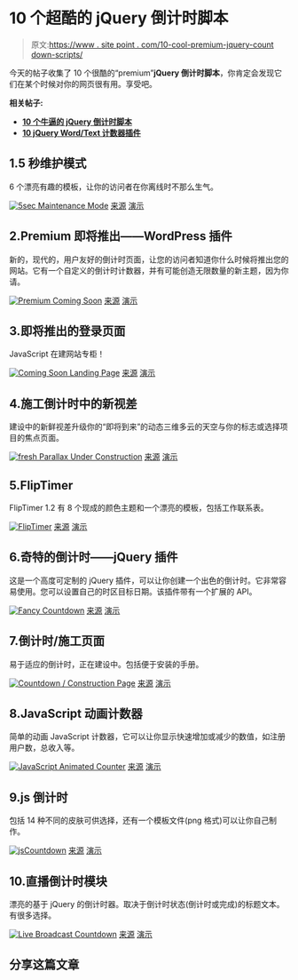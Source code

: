 # 10 个超酷的 jQuery 倒计时脚本

> 原文:[https://www . site point . com/10-cool-premium-jquery-count down-scripts/](https://www.sitepoint.com/10-cool-premium-jquery-countdown-scripts/)

今天的帖子收集了 10 个很酷的“premium”**jQuery 倒计时脚本**，你肯定会发现它们在某个时候对你的网页很有用。享受吧。

**相关帖子:**

*   [**10 个牛逼的 jQuery 倒计时脚本**](http://www.jquery4u.com/image-scripts/10-awesome-jquery-count-scripts/)
*   [**10 jQuery Word/Text 计数器插件**](http://www.jquery4u.com/plugins/10-jquery-wordtext-counter-plugins/)

## 1.5 秒维护模式

6 个漂亮有趣的模板，让你的访问者在你离线时不那么生气。

 [![5sec Maintenance Mode](../Images/6c35818f59898ef95a330388701939c2.png)](http://codecanyon.net/item/5sec-maintenance-mode/217881?ref=lvraa) 
[来源](http://codecanyon.net/item/5sec-maintenance-mode/217881?ref=lvraa)
[演示](http://codecanyon.net/item/5sec-maintenance-mode/full_screen_preview/217881)

## 2.Premium 即将推出——WordPress 插件

新的，现代的，用户友好的倒计时页面，让您的访问者知道你什么时候将推出您的网站。它有一个自定义的倒计时计数器，并有可能创造无限数量的新主题，因为你请。

 [![Premium Coming Soon](../Images/f1ece603cca4cda6a2394b8b9aff387b.png)](http://codecanyon.net/item/premium-coming-soon-wordpress-plugin/273445?ref=lvraa) 
[来源](http://codecanyon.net/item/premium-coming-soon-wordpress-plugin/273445?ref=lvraa)
[演示](http://codecanyon.net/item/premium-coming-soon-wordpress-plugin/full_screen_preview/273445)

## 3.即将推出的登录页面

JavaScript 在建网站专柜！

 [![Coming Soon Landing Page](../Images/2c0d20d178f0fc1946886cdd85d1b3a3.png)](http://codecanyon.net/item/coming-soon-landing-page/135441?ref=lvraa) 
[来源](http://codecanyon.net/item/coming-soon-landing-page/135441?ref=lvraa)
[演示](http://codecanyon.net/item/coming-soon-landing-page/full_screen_preview/135441)

## 4.施工倒计时中的新视差

建设中的新鲜视差升级你的“即将到来”的动态三维多云的天空与你的标志或选择项目的焦点页面。

 [![fresh Parallax Under Construction](../Images/aa7211685ac34f0649aea54c5f649680.png)](http://codecanyon.net/item/fresh-parallax-under-construction-countdown/758105?ref=lvraa) 
[来源](http://codecanyon.net/item/fresh-parallax-under-construction-countdown/758105?ref=lvraa)
[演示](http://www.version-four.com/choosr/index_frame.php?item=underconstruction)

## 5.FlipTimer

FlipTimer 1.2 有 8 个现成的颜色主题和一个漂亮的模板，包括工作联系表。

 [![FlipTimer](../Images/f1d79b416a77d9f96f2595a9c2e0d549.png)](http://codecanyon.net/item/fliptimer/106012?ref=lvraa) 
[来源](http://codecanyon.net/item/fliptimer/106012?ref=lvraa)
[演示](http://codecanyon.net/theme_previews/106012-fliptimer)

## 6.奇特的倒计时——jQuery 插件

这是一个高度可定制的 jQuery 插件，可以让你创建一个出色的倒计时。它非常容易使用。您可以设置自己的时区目标日期。该插件带有一个扩展的 API。

 [![Fancy Countdown](../Images/93f44e6ebd6645c979462d59df50170d.png)](http://codecanyon.net/item/fancy-countdown-jquery-plugin/163489?ref=lvraa) 
[来源](http://codecanyon.net/item/fancy-countdown-jquery-plugin/163489?ref=lvraa)
[演示](http://codecanyon.net/item/fancy-countdown-jquery-plugin/full_screen_preview/163489)

## 7.倒计时/施工页面

易于适应的倒计时，正在建设中。包括便于安装的手册。

 [![Countdown / Construction Page](../Images/fa0b0f8da453f86ec1e2c924e129a704.png)](http://codecanyon.net/item/countdown-construction-page/310456?ref=lvraa) 
[来源](http://codecanyon.net/item/countdown-construction-page/310456?ref=lvraa)
[演示](http://codecanyon.net/item/countdown-construction-page/full_screen_preview/310456)

## 8.JavaScript 动画计数器

简单的动画 JavaScript 计数器，它可以让你显示快速增加或减少的数值，如注册用户数，总收入等。

 [![JavaScript Animated Counter](../Images/e0234e17da5e56e4b321b5997703cdb7.png)](http://codecanyon.net/item/javascript-animated-counter/233648?ref=lvraa) 
[来源](http://codecanyon.net/item/javascript-animated-counter/233648?ref=lvraa)
[演示](http://codecanyon.net/item/javascript-animated-counter/full_screen_preview/233648)

## 9.js 倒计时

包括 14 种不同的皮肤可供选择，还有一个模板文件(png 格式)可以让你自己制作。

 [![jsCountdown](../Images/3759c7c183c883ee79a3340b0c0063e4.png)](http://codecanyon.net/item/jscountdown/91064?ref=lvraa) 
[来源](http://codecanyon.net/item/jscountdown/91064?ref=lvraa)
[演示](http://codecanyon.net/item/jscountdown/full_screen_preview/91064)

## 10.直播倒计时模块

漂亮的基于 jQuery 的倒计时器。取决于倒计时状态(倒计时或完成)的标题文本。有很多选择。

 [![Live Broadcast Countdown](../Images/558dc9c444733b2b35d2e5fbd3245ca2.png)](http://codecanyon.net/item/live-brodcast-countdown-module/1207265?ref=lvraa) 
[来源](http://codecanyon.net/item/live-brodcast-countdown-module/1207265?ref=lvraa)
[演示](http://codecanyon.net/item/live-brodcast-countdown-module/full_screen_preview/1207265)

## 分享这篇文章